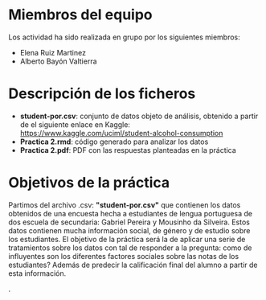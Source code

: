 # Miembros del equipo
Los actividad ha sido realizada en grupo por los siguientes miembros:
* Elena Ruiz Martinez
* Alberto Bayón Valtierra

# Descripción de los ficheros
* **student-por.csv**: conjunto de datos objeto de análisis, obtenido a partir de el siguiente enlace en Kaggle: https://www.kaggle.com/uciml/student-alcohol-consumption
* **Practica 2.rmd**:  código generado para analizar los datos
* **Practica 2.pdf**: PDF con las respuestas planteadas en la práctica

# Objetivos de la práctica
 Partimos del archivo .csv: **"student-por.csv"** que contienen los datos obtenidos de una encuesta hecha a estudiantes de lengua portuguesa de dos escuela de secundaria: Gabriel Pereira y Mousinho da Silveira. Estos datos contienen mucha información social, de género y de estudio sobre los estudiantes. El objetivo de la práctica será la de aplicar una serie de tratamientos sobre los datos con tal de responder a la pregunta: como de influyentes son los diferentes factores sociales sobre las notas de los estudiantes? Además de predecir la calificación final del alumno a partir de esta información.

.
